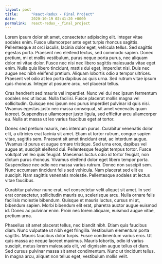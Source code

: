 ```yaml
---
layout: post
title:      "React-Redux - Final Project"
date:       2020-10-19 02:41:20 +0000
permalink:  react-redux_-_final_project
---
```


Lorem ipsum dolor sit amet, consectetur adipiscing elit. Integer vitae sodales enim. Fusce ullamcorper ante eget turpis rhoncus sagittis. Pellentesque at orci iaculis, lacinia dolor eget, vehicula tellus. Sed sagittis egestas porta. Praesent nec eleifend lectus, sed commodo sapien. Donec pretium, mi et mollis vestibulum, purus neque porta purus, nec aliquam dolor mi vitae dolor. Fusce nec nisi nec libero sagittis malesuada vitae eget enim. Nulla quis libero tincidunt, mattis dui eget, imperdiet nisi. Duis nec augue nec nibh eleifend pretium. Aliquam lobortis odio a tempor ultrices. Praesent vel odio at leo porta dapibus ac quis urna. Sed rutrum vitae ipsum quis rhoncus. Integer at posuere arcu, vel placerat tellus.

Cras hendrerit sed mauris vel imperdiet. Nunc vel dui nec ipsum fermentum sodales nec ut lacus. Nulla facilisi. Fusce placerat mollis magna vel sollicitudin. Quisque nec ipsum nec purus imperdiet pulvinar id quis nisi. Vivamus egestas justo nec massa consequat, sit amet venenatis quam laoreet. Suspendisse ullamcorper justo ligula, sed efficitur arcu ullamcorper eu. Nulla at massa ut leo varius faucibus eget at tortor.

Donec sed pretium mauris, nec interdum purus. Curabitur venenatis dolor elit, a ultricies erat lacinia sit amet. Etiam ut tortor rutrum, congue sapien vitae, sagittis sem. Praesent sit amet tincidunt erat, ac interdum augue. Vivamus id purus et augue ornare tristique. Sed urna eros, dapibus vel augue at, suscipit eleifend dui. Pellentesque feugiat tempus tortor. Fusce volutpat vel leo quis feugiat. Maecenas luctus odio id tortor feugiat, non dictum purus rhoncus. Vivamus eleifend dolor eget libero tempor porta. Suspendisse nec odio nec massa varius rutrum. Donec non suscipit sem. Nunc accumsan tincidunt felis sed vehicula. Nam placerat sed elit eu suscipit. Nam sagittis venenatis molestie. Pellentesque sodales at lectus vitae faucibus.

Curabitur pulvinar nunc erat, vel consectetur velit aliquet sit amet. In sed erat consectetur, sollicitudin mauris eu, scelerisque arcu. Nulla ornare felis facilisis molestie bibendum. Quisque et mauris luctus, cursus mi at, bibendum sapien. Morbi bibendum elit erat, pharetra auctor augue euismod id. Donec ac pulvinar enim. Proin nec lorem aliquam, euismod augue vitae, pretium urna.

Phasellus sit amet placerat tellus, nec blandit nibh. Etiam quis faucibus diam. Nunc vulputate ut nibh eget fringilla. Vestibulum elementum porta sagittis. Mauris faucibus dolor turpis. Fusce condimentum varius eros. Ut quis massa ac neque laoreet maximus. Mauris lobortis, odio id varius suscipit, metus lorem malesuada elit, vel dignissim augue tellus et diam. Sed cursus pulvinar massa sit amet condimentum. Nunc ut tincidunt tellus. In magna arcu, aliquet non tellus eget, vestibulum mollis velit.


